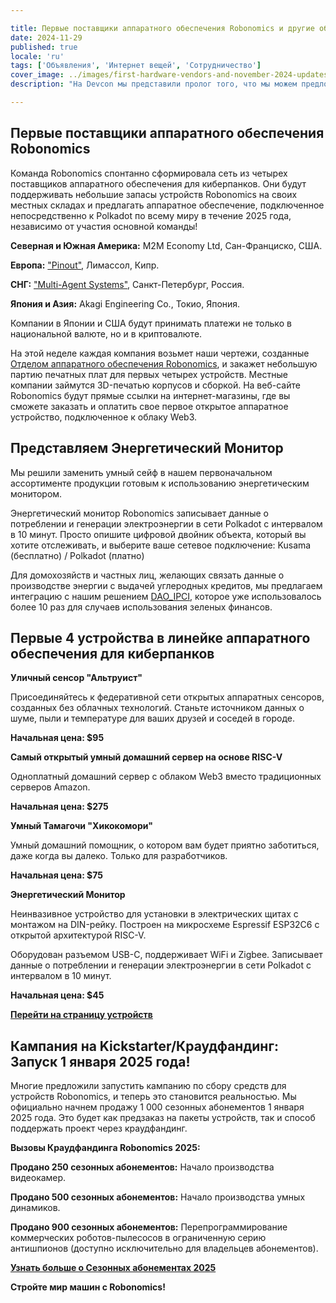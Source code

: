 ```yaml
---

title: Первые поставщики аппаратного обеспечения Robonomics и другие обновления ноября
date: 2024-11-29
published: true
locale: 'ru'
tags: ['Объявления', 'Интернет вещей', 'Сотрудничество']
cover_image: ../images/first-hardware-vendors-and-november-2024-updates/cover.webp
description: "На Devcon мы представили пролог того, что мы можем предложить сообществу в сезоне 2025 года. Теперь мы переходим к следующему этапу."

---
```


## Первые поставщики аппаратного обеспечения Robonomics

Команда Robonomics спонтанно сформировала сеть из четырех поставщиков аппаратного обеспечения для киберпанков. Они будут поддерживать небольшие запасы устройств Robonomics на своих местных складах и предлагать аппаратное обеспечение, подключенное непосредственно к Polkadot по всему миру в течение 2025 года, независимо от участия основной команды!

**Северная и Южная Америка:** M2M Economy Ltd, Сан-Франциско, США.

**Европа:**  [ "Pinout"](https://pinout.cloud), Лимассол, Кипр.

**СНГ:**  [ "Multi-Agent Systems"](http://multi-agent.io), Санкт-Петербург, Россия.

**Япония и Азия:** Akagi Engineering Co., Токио, Япония.

Компании в Японии и США будут принимать платежи не только в национальной валюте, но и в криптовалюте.

На этой неделе каждая компания возьмет наши чертежи, созданные [Отделом аппаратного обеспечения Robonomics](https://x.com/RobonomicsHW), и закажет небольшую партию печатных плат для первых четырех устройств. Местные компании займутся 3D-печатью корпусов и сборкой. На веб-сайте Robonomics будут прямые ссылки на интернет-магазины, где вы сможете заказать и оплатить свое первое открытое аппаратное устройство, подключенное к облаку Web3.

## Представляем Энергетический Монитор

Мы решили заменить умный сейф в нашем первоначальном ассортименте продукции готовым к использованию энергетическим монитором.

Энергетический монитор Robonomics записывает данные о потреблении и генерации электроэнергии в сети Polkadot с интервалом в 10 минут. Просто опишите цифровой двойник объекта, который вы хотите отслеживать, и выберите ваше сетевое подключение: Kusama (бесплатно) / Polkadot (платно)

Для домохозяйств и частных лиц, желающих связать данные о производстве энергии с выдачей углеродных кредитов, мы предлагаем интеграцию с нашим решением [DAO_IPCI](https://x.com/DAO_IPCI), которое уже использовалось более 10 раз для случаев использования зеленых финансов.

## Первые 4 устройства в линейке аппаратного обеспечения для киберпанков

<div class="oldy space-b">

**Уличный сенсор "Альтруист"**

Присоединяйтесь к федеративной сети открытых аппаратных сенсоров, созданных без облачных технологий. Станьте источником данных о шуме, пыли и температуре для ваших друзей и соседей в городе.

**Начальная цена: $95**

</div>

<div class="oldy space-b">

**Самый открытый умный домашний сервер на основе RISC-V**

Одноплатный домашний сервер с облаком Web3 вместо традиционных серверов Amazon.

**Начальная цена: $275**

</div>

<div class="oldy space-b">

**Умный Тамагочи "Хикокомори"**

Умный домашний помощник, о котором вам будет приятно заботиться, даже когда вы далеко. Только для разработчиков.

**Начальная цена: $75**

</div>

<div class="oldy space-b">

**Энергетический Монитор**

Неинвазивное устройство для установки в электрических щитах с монтажом на DIN-рейку. Построен на микросхеме Espressif ESP32C6 с открытой архитектурой RISC-V.

Оборудован разъемом USB-C, поддерживает WiFi и Zigbee. Записывает данные о потреблении и генерации электроэнергии в сети Polkadot с интервалом в 10 минут.

**Начальная цена: $45**

</div>

[**Перейти на страницу устройств**](/devices/)

## Кампания на Kickstarter/Краудфандинг: Запуск 1 января 2025 года!

Многие предложили запустить кампанию по сбору средств для устройств Robonomics, и теперь это становится реальностью. Мы официально начнем продажу 1 000 сезонных абонементов 1 января 2025 года. Это будет как предзаказ на пакеты устройств, так и способ поддержать проект через краудфандинг.

<div class="oldy space-b">

**Вызовы Краудфандинга Robonomics 2025:**

**Продано 250 сезонных абонементов:** Начало производства видеокамер.

**Продано 500 сезонных абонементов:** Начало производства умных динамиков.

**Продано 900 сезонных абонементов:** Перепрограммирование коммерческих роботов-пылесосов в ограниченную серию антишпионов (доступно исключительно для владельцев абонементов).

</div>

[**Узнать больше о Сезонных абонементах 2025**](https://robonomics.network/blog/robo-season-pass-2025-welcome-to-the-paper-st-club/)

**Стройте мир машин с Robonomics!**